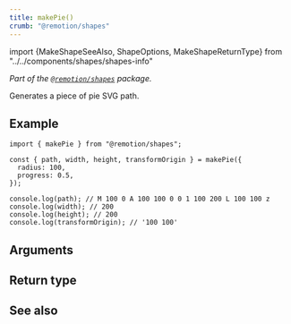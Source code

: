 ```yaml
---
title: makePie()
crumb: "@remotion/shapes"
---
```


import {MakeShapeSeeAlso, ShapeOptions, MakeShapeReturnType} from "../../components/shapes/shapes-info"

_Part of the [`@remotion/shapes`](/docs/shapes) package._

Generates a piece of pie SVG path.

## Example

```tsx twoslash title="pie.ts"
import { makePie } from "@remotion/shapes";

const { path, width, height, transformOrigin } = makePie({
  radius: 100,
  progress: 0.5,
});

console.log(path); // M 100 0 A 100 100 0 0 1 100 200 L 100 100 z
console.log(width); // 200
console.log(height); // 200
console.log(transformOrigin); // '100 100'
```

## Arguments

<ShapeOptions shape="pie"/>

## Return type

<MakeShapeReturnType shape="pie"/>

## See also

<MakeShapeSeeAlso shape="pie"/>
